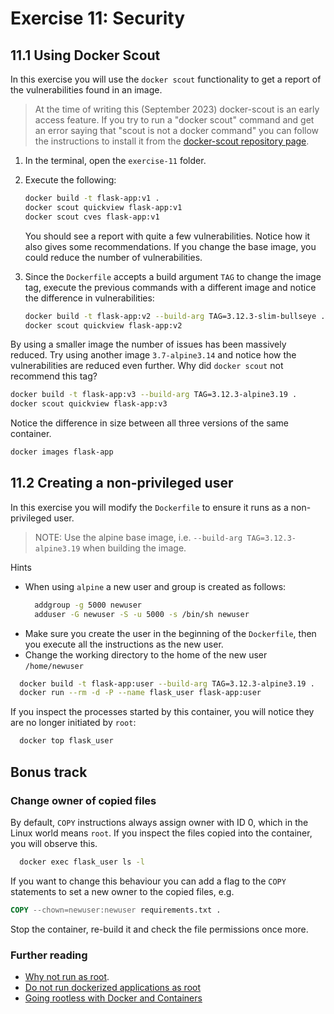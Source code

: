 # Exercise 11: Security

## 11.1 Using Docker Scout

In this exercise you will use the `docker scout` functionality to get a report of the vulnerabilities found in an image.

> At the time of writing this (September 2023) docker-scout is an early access feature.
> If you try to run a "docker scout" command and get an error saying that "scout is not a docker command" you can follow the instructions to install it from the [docker-scout repository page](https://github.com/docker/scout-cli).

1. In the terminal, open the `exercise-11` folder.
1. Execute the following:
    ```bash
    docker build -t flask-app:v1 .
    docker scout quickview flask-app:v1
    docker scout cves flask-app:v1
    ```
    You should see a report with quite a few vulnerabilities. Notice how it also gives some recommendations. If you change the base image, you could reduce the number of vulnerabilities.

1. Since the `Dockerfile` accepts a build argument `TAG` to change the image tag, execute the previous commands with a different image and notice the difference in vulnerabilities:
    ```bash
    docker build -t flask-app:v2 --build-arg TAG=3.12.3-slim-bullseye .
    docker scout quickview flask-app:v2
    ```
By using a smaller image the number of issues has been massively reduced. Try using another image `3.7-alpine3.14` and notice how the vulnerabilities are reduced even further. Why did `docker scout` not recommend this tag?
  ```bash
  docker build -t flask-app:v3 --build-arg TAG=3.12.3-alpine3.19 .
  docker scout quickview flask-app:v3
  ```

Notice the difference in size between all three versions of the same container.
```bash
docker images flask-app
```

## 11.2 Creating a non-privileged user

In this exercise you will modify the `Dockerfile` to ensure it runs as a non-privileged user. 

> NOTE: Use the alpine base image, i.e. `--build-arg TAG=3.12.3-alpine3.19` when building the image.

Hints
- When using `alpine` a new user and group is created as follows:
  ```bash
    addgroup -g 5000 newuser
    adduser -G newuser -S -u 5000 -s /bin/sh newuser
  ```
- Make sure you create the user in the beginning of the `Dockerfile`, then you execute all the instructions as the new user.
- Change the working directory to the home of the new user `/home/newuser`


```bash
  docker build -t flask-app:user --build-arg TAG=3.12.3-alpine3.19 .
  docker run --rm -d -P --name flask_user flask-app:user
```

If you inspect the processes started by this container, you will notice they are no longer initiated by `root`:
```bash
  docker top flask_user
```

## Bonus track

### Change owner of copied files

By default, `COPY` instructions always assign owner with ID 0, which in the Linux world means `root`. If you inspect the files copied into the container, you will observe this.
```bash
  docker exec flask_user ls -l
```

If you want to change this behaviour you can add a flag to the `COPY` statements to set a new owner to the copied files, e.g.
```Dockerfile
COPY --chown=newuser:newuser requirements.txt .
```

Stop the container, re-build it and check the file permissions once more.

### Further reading

- [Why not run as root](https://medium.com/@mccode/processes-in-containers-should-not-run-as-root-2feae3f0df3b).
- [Do not run dockerized applications as root](https://americanexpress.io/do-not-run-dockerized-applications-as-root/)
- [Going rootless with Docker and Containers](https://mohitgoyal.co/2021/04/14/going-rootless-with-docker-and-containers)

